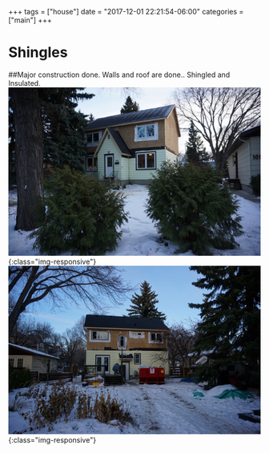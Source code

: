 +++
tags = ["house"]
date = "2017-12-01 22:21:54-06:00"
categories = ["main"]
+++

# Shingles

##Major construction done.
Walls and roof are done..  Shingled and Insulated.
![front](front.png){:class="img-responsive"}
![back](back.png){:class="img-responsive"}

